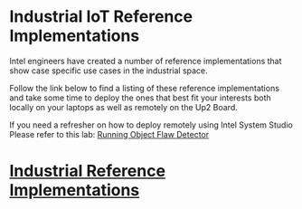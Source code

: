 # Industrial IoT Reference Implementations

Intel engineers have created a number of reference implementations that show case specific use cases in the industrial space. 


Follow the link below to find a listing of these reference implementations and take some time to deploy the ones that best fit your interests both locally on your laptops as well as remotely on the Up2 Board. 

If you need a refresher on how to deploy remotely using Intel System Studio Please refer to this lab: [Running Object Flaw Detector](https://github.com/SSG-DRD-IOT/object-flaw-detector-up2-lab) 

# [Industrial Reference Implementations](https://software.intel.com/en-us/articles/reference-implementations-for-industrial-situations)

